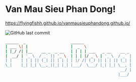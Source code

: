 # Van Mau Sieu Phan Dong!
https://flyingfishh.github.io/vanmausieuphandong.github.io/

![GitHub last commit](https://img.shields.io/github/last-commit/flyingfishh/vanmausieuphandong?color=yellow&logo=github&style=flat-square)
```bash
______  _                    ______                     
| ___ \| |                   |  _  \                    
| |_/ /| |__    __ _  _ __   | | | | ___   _ __    __ _ 
|  __/ | '_ \  / _` || '_ \  | | | |/ _ \ | '_ \  / _` |
| |    | | | || (_| || | | | | |/ /| (_) || | | || (_| |
\_|    |_| |_| \__,_||_| |_| |___/  \___/ |_| |_| \__, |
                                                   __/ |
                                                  |___/ 
```

